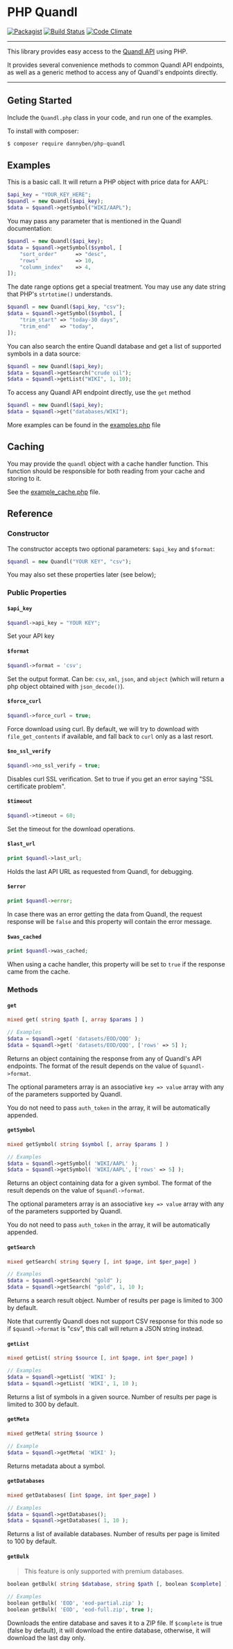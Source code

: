 PHP Quandl
==========

[![Packagist](https://img.shields.io/packagist/v/dannyben/php-quandl.svg?maxAge=14400&style=flat-square)](https://packagist.org/packages/dannyben/php-quandl)
[![Build Status](https://img.shields.io/travis/DannyBen/php-quandl.svg?maxAge=14400&style=flat-square)](https://travis-ci.org/DannyBen/php-quandl)
[![Code Climate](https://img.shields.io/codeclimate/github/DannyBen/php-quandl.svg?maxAge=14400&style=flat-square)](https://codeclimate.com/github/DannyBen/php-quandl)

---

This library provides easy access to the [Quandl API][1] using PHP.

It provides several convenience methods to common Quandl API endpoints, as
well as a generic method to access any of Quandl's endpoints directly.


---

Geting Started
--------------

Include the `Quandl.php` class in your code, and run one of the examples. 

To install with composer:

```sh
$ composer require dannyben/php-quandl
```

Examples
--------

This is a basic call. It will return a PHP object with price
data for AAPL:

```php
$api_key = "YOUR_KEY_HERE";
$quandl = new Quandl($api_key);
$data = $quandl->getSymbol("WIKI/AAPL");
```

You may pass any parameter that is mentioned in the Quandl
documentation:

```php
$quandl = new Quandl($api_key);
$data = $quandl->getSymbol($symbol, [
	"sort_order"      => "desc",
	"rows"            => 10,
	"column_index"    => 4, 
]);
```

The date range options get a special treatment. You may use
any date string that PHP's `strtotime()` understands.

```php
$quandl = new Quandl($api_key, "csv");
$data = $quandl->getSymbol($symbol, [
	"trim_start" => "today-30 days",
	"trim_end"   => "today",
]);
```

You can also search the entire Quandl database and get a list of
supported symbols in a data source:

```php
$quandl = new Quandl($api_key);
$data = $quandl->getSearch("crude oil");
$data = $quandl->getList("WIKI", 1, 10);
```

To access any Quandl API endpoint directly, use the `get` method

```php
$quandl = new Quandl($api_key);
$data = $quandl->get("databases/WIKI");
```

More examples can be found in the [examples.php](https://github.com/DannyBen/php-quandl/blob/master/examples.php) file 

Caching
-------

You may provide the `quandl` object with a cache handler function.
This function should be responsible for both reading from your cache and storing to it. 

See the [example_cache.php](https://github.com/DannyBen/php-quandl/blob/master/example_cache.php) file.


Reference
---------

### Constructor

The constructor accepts two optional parameters: `$api_key` and `$format`:

```php
$quandl = new Quandl("YOUR KEY", "csv");
```

You may also set these properties later (see below);






### Public Properties


#### `$api_key`

```php
$quandl->api_key = "YOUR KEY";
```
Set your API key

#### `$format`

```php
$quandl->format = 'csv';
```

Set the output format. Can be: `csv`, `xml`, `json`, and `object` 
(which will return a php object obtained with `json_decode()`).


#### `$force_curl`

```php
$quandl->force_curl = true;
```

Force download using curl. By default, we will try to download with 
`file_get_contents` if available, and fall back to `curl` only as a last 
resort.


#### `$no_ssl_verify`

```php
$quandl->no_ssl_verify = true;
```

Disables curl SSL verification. Set to true if you get an error saying 
"SSL certificate problem".


#### `$timeout`

```php
$quandl->timeout = 60;
```

Set the timeout for the download operations.


#### `$last_url`

```php
print $quandl->last_url;
```

Holds the last API URL as requested from Quandl, for debugging.


#### `$error`

```php
print $quandl->error;
```

In case there was an error getting the data from Quandl, the request 
response will be `false` and this property will contain the error message.

#### `$was_cached`

```php
print $quandl->was_cached;
```

When using a cache handler, this property will be set to `true` if the 
response came from the cache.




### Methods

#### `get`

```php
mixed get( string $path [, array $params ] )

// Examples
$data = $quandl->get( 'datasets/EOD/QQQ' );
$data = $quandl->get( 'datasets/EOD/QQQ', ['rows' => 5] );
```

Returns an object containing the response from any of Quandl's API
endpoints. The format of the result depends on the value of 
`$quandl->format`.

The optional parameters array is an associative `key => value`
array with any of the parameters supported by Quandl.

You do not need to pass `auth_token` in the array, it will be 
automatically appended.


#### `getSymbol`

```php
mixed getSymbol( string $symbol [, array $params ] )

// Examples
$data = $quandl->getSymbol( 'WIKI/AAPL' );
$data = $quandl->getSymbol( 'WIKI/AAPL', ['rows' => 5] );
```

Returns an object containing data for a given symbol. The format
of the result depends on the value of `$quandl->format`.

The optional parameters array is an associative `key => value`
array with any of the parameters supported by Quandl.

You do not need to pass `auth_token` in the array, it will be 
automatically appended.


#### `getSearch`

```php
mixed getSearch( string $query [, int $page, int $per_page] )

// Examples
$data = $quandl->getSearch( "gold" );
$data = $quandl->getSearch( "gold", 1, 10 );
```

Returns a search result object. Number of results per page is 
limited to 300 by default.

Note that currently Quandl does not support CSV response for this 
node so if `$quandl->format` is "csv", this call will return a JSON
string instead.


#### `getList`

```php
mixed getList( string $source [, int $page, int $per_page] )

// Examples
$data = $quandl->getList( 'WIKI' );
$data = $quandl->getList( 'WIKI', 1, 10 );
```

Returns a list of symbols in a given source. Number of results per page is 
limited to 300 by default.


#### `getMeta`

```php
mixed getMeta( string $source )

// Example
$data = $quandl->getMeta( 'WIKI' );
```

Returns metadata about a symbol.


#### `getDatabases`

```php
mixed getDatabases( [int $page, int $per_page] )

// Examples
$data = $quandl->getDatabases();
$data = $quandl->getDatabases( 1, 10 );
```

Returns a list of available databases. Number of results per page is 
limited to 100 by default.


#### `getBulk`

> This feature is only supported with premium databases.

```php
boolean getBulk( string $database, string $path [, boolean $complete] )

// Examples
boolean getBulk( 'EOD', 'eod-partial.zip' );
boolean getBulk( 'EOD', 'eod-full.zip', true );
```

Downloads the entire database and saves it to a ZIP file. If `$complete` 
is true (false by default), it will download the entire database, otherwise,
it will download the last day only.



[1]: https://www.quandl.com/help/api
